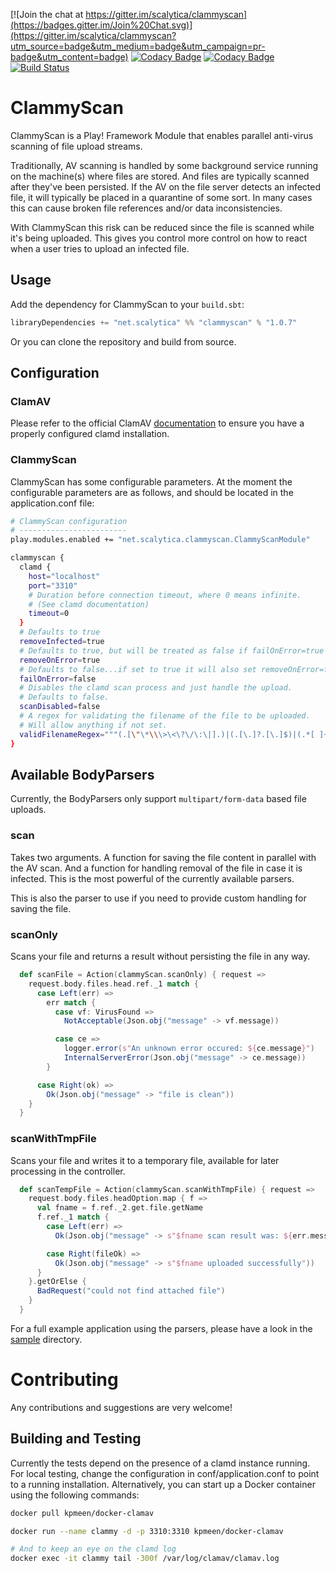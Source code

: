 [![Join the chat at https://gitter.im/scalytica/clammyscan](https://badges.gitter.im/Join%20Chat.svg)](https://gitter.im/scalytica/clammyscan?utm_source=badge&utm_medium=badge&utm_campaign=pr-badge&utm_content=badge) [![Codacy Badge](https://api.codacy.com/project/badge/grade/4a510cbec8f04bccb849793b5b1c981a)](https://www.codacy.com/app/kp/clammyscan) [![Codacy Badge](https://api.codacy.com/project/badge/coverage/4a510cbec8f04bccb849793b5b1c981a)](https://www.codacy.com/app/kp/clammyscan) [![Build Status](https://api.shippable.com/projects/54971a6ad46935d5fbc0c29f/badge?branch=master)](https://app.shippable.com/projects/54971a6ad46935d5fbc0c29f)

# ClammyScan

ClammyScan is a Play! Framework Module that enables parallel anti-virus scanning of file upload streams.

Traditionally, AV scanning is handled by some background service running on the machine(s) where files are stored. And files are typically scanned after they've been persisted. If the AV on the file server detects an infected file, it will typically be placed in a quarantine of some sort. In many cases this can cause broken file references and/or data inconsistencies.

With ClammyScan this risk can be reduced since the file is scanned while it's being uploaded. This gives you control more control on how to react when a user tries to upload an infected file.


## Usage

Add the dependency for ClammyScan to your `build.sbt`:

```scala
libraryDependencies += "net.scalytica" %% "clammyscan" % "1.0.7"
```

Or you can clone the repository and build from source.

## Configuration

### ClamAV

Please refer to the official ClamAV [documentation](https://www.clamav.net/documents/installing-clamav) to ensure you have a properly configured clamd installation.

### ClammyScan

ClammyScan has some configurable parameters. At the moment the configurable parameters are as follows, and should be located in the application.conf file:

```bash
# ClammyScan configuration
# ------------------------
play.modules.enabled += "net.scalytica.clammyscan.ClammyScanModule"

clammyscan {
  clamd {
    host="localhost"
    port="3310"
    # Duration before connection timeout, where 0 means infinite.
    # (See clamd documentation)
    timeout=0
  }
  # Defaults to true
  removeInfected=true
  # Defaults to true, but will be treated as false if failOnError=true
  removeOnError=true
  # Defaults to false...if set to true it will also set removeOnError=false
  failOnError=false
  # Disables the clamd scan process and just handle the upload.
  # Defaults to false.
  scanDisabled=false
  # A regex for validating the filename of the file to be uploaded.
  # Will allow anything if not set.
  validFilenameRegex="""(.[\"\*\\\>\<\?\/\:\|].)|(.[\.]?.[\.]$)|(.*[ ]+$)"""
}
```



## Available BodyParsers

Currently, the BodyParsers only support `multipart/form-data` based file uploads.

### scan

Takes two arguments. A function for saving the file content in parallel with the AV scan. And a function for handling removal of the file in case it is infected. This is the most powerful of the currently available parsers.

This is also the parser to use if you need to provide custom handling for saving the file.

### scanOnly
Scans your file and returns a result without persisting the file in any way.

```scala
  def scanFile = Action(clammyScan.scanOnly) { request =>
    request.body.files.head.ref._1 match {
      case Left(err) =>
        err match {
          case vf: VirusFound =>
            NotAcceptable(Json.obj("message" -> vf.message))

          case ce =>
            logger.error(s"An unknown error occured: ${ce.message}")
            InternalServerError(Json.obj("message" -> ce.message))
        }

      case Right(ok) =>
        Ok(Json.obj("message" -> "file is clean"))
    }
  }
```

### scanWithTmpFile

Scans your file and writes it to a temporary file, available for later processing in the controller.

```scala
  def scanTempFile = Action(clammyScan.scanWithTmpFile) { request =>
    request.body.files.headOption.map { f =>
      val fname = f.ref._2.get.file.getName
      f.ref._1 match {
        case Left(err) =>
          Ok(Json.obj("message" -> s"$fname scan result was: ${err.message}"))

        case Right(fileOk) =>
          Ok(Json.obj("message" -> s"$fname uploaded successfully"))
      }
    }.getOrElse {
      BadRequest("could not find attached file")
    }
  }
```

For a full example application using the parsers, please have a look in the [sample](sample) directory.


# Contributing

Any contributions and suggestions are very welcome!

## Building and Testing

Currently the tests depend on the presence of a clamd instance running. For local testing, change the configuration in conf/application.conf to point to a running installation. Alternatively, you can start up a Docker container using the following commands: 

```bash
docker pull kpmeen/docker-clamav

docker run --name clammy -d -p 3310:3310 kpmeen/docker-clamav

# And to keep an eye on the clamd log
docker exec -it clammy tail -300f /var/log/clamav/clamav.log
```



